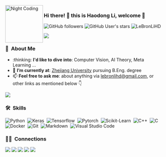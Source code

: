 <img alt="Night Coding" src="https://github.com/rodosingh/rodosingh/blob/main/giphy.webp" width="120" align="left"/>

### Hi there! 👀 this is Haodong Li, welcome 👋

![GitHub followers](https://img.shields.io/github/followers/LeBronLiHD?style=social) ![GitHub User's stars](https://img.shields.io/github/stars/LeBronLiHD?style=social) <img src="https://komarev.com/ghpvc/?username=LeBronLiHD" alt="LeBronLiHD" />

<a href="https://www.youtube.com/watch?v=dQw4w9WgXcQ"><img src="https://user-images.githubusercontent.com/73097560/115834477-dbab4500-a447-11eb-908a-139a6edaec5c.gif"></a>

### 🤵 &nbsp;About Me

<div align=left>
  <ul>
    <li>:thinking: <b>I'd like to dive into</b>: Computer Vision, AI Theory, Meta Learning ...</li>
    <li>🌱 <b>I’m currently at</b>: <a href="https://www.zju.edu.cn/english/" target="_blank" rel="noopener noreferrer">Zhejiang University</a> pursuing B.Eng. degree</li>
    <li>📫 <b>Feel free to ask me</b>: about anything via <a href="mailto:lebronlihd@gmail.com" target="_blank" rel="noopener noreferrer">lebronlihd@gmail.com</a>, or other links as mentioned below 👇</li>
  </ul>
</div>

<a href="https://www.youtube.com/watch?v=dQw4w9WgXcQ"><img src="https://user-images.githubusercontent.com/73097560/115834477-dbab4500-a447-11eb-908a-139a6edaec5c.gif"></a>

### 🛠 &nbsp;Skills

![Python](https://img.shields.io/badge/-Python-05122A?style=flat&logo=python)&nbsp;
![Keras](https://img.shields.io/badge/-Keras-05122A?style=flat&logo=keras)&nbsp;
![Tensorflow](https://img.shields.io/badge/-Tensorflow-05122A?style=flat&logo=tensorflow)&nbsp;
![Pytorch](https://img.shields.io/badge/-Pytorch-05122A?style=flat&logo=PyTorch)&nbsp;
![Scikit-Learn](https://img.shields.io/badge/-Scikit%20Learn-05122A?style=flat&logo=scikitlearn)&nbsp;
![C++](https://img.shields.io/badge/-C++-05122A?style=flat&logo=C%2B%2B&logoColor=00599C)&nbsp;
![C](https://img.shields.io/badge/-C-05122A?style=flat&logo=C&logoColor=A8B9CC)&nbsp;
![Docker](https://img.shields.io/badge/-Docker-05122A?style=flat&logo=Docker)&nbsp;
![Git](https://img.shields.io/badge/-Git-05122A?style=flat&logo=git)&nbsp;
![Markdown](https://img.shields.io/badge/-Markdown-05122A?style=flat&logo=markdown)&nbsp;
![Visual Studio Code](https://img.shields.io/badge/-Visual%20Studio%20Code-05122A?style=flat&logo=visual-studio-code&logoColor=007ACC)&nbsp;
<!-- ![R (Statistics)](https://img.shields.io/badge/-R-05122A?style=flat&logo=R&logoColor=276DC3)&nbsp;\ -->
<!-- ![HTML](https://img.shields.io/badge/-HTML-05122A?style=flat&logo=HTML5)&nbsp; -->
<!-- ![CSS](https://img.shields.io/badge/-CSS-05122A?style=flat&logo=CSS3&logoColor=1572B6)&nbsp; -->
<!-- ![GitHub](https://img.shields.io/badge/-GitHub-05122A?style=flat&logo=github)&nbsp; -->

<!-- ![RStudio](https://img.shields.io/badge/-RStudio-05122A?style=flat&logo=rstudio)&nbsp; -->
<!-- ![JavaScript](https://img.shields.io/badge/-JavaScript-05122A?style=flat&logo=javascript)&nbsp;
![Java](https://img.shields.io/badge/-Java-05122A?style=flat&logo=Java&logoColor=FFA518)&nbsp; -->

<!-- ![React](https://img.shields.io/badge/-React-05122A?style=flat&logo=react)&nbsp;
![Node.js](https://img.shields.io/badge/-Node.js-05122A?style=flat&logo=node.js)&nbsp;
![Django](https://img.shields.io/badge/-Django-05122A?style=flat&logo=django&logoColor=092E20)&nbsp;
![Flask](https://img.shields.io/badge/-Flask-05122A?style=flat&logo=flask)&nbsp;
![Bootstrap](https://img.shields.io/badge/-Bootstrap-05122A?style=flat&logo=bootstrap&logoColor=563D7C)\ -->
<!-- ![Eclipse](https://img.shields.io/badge/-Eclipse-05122A?style=flat&logo=eclipse-ide&logoColor=2C2255)\
![Illustrator](https://img.shields.io/badge/-Illustrator-05122A?style=flat&logo=adobe-illustrator)&nbsp;
![Photoshop](https://img.shields.io/badge/-Photoshop-05122A?style=flat&logo=adobe-photoshop)&nbsp;
![InDesign](https://img.shields.io/badge/-InDesign-05122A?style=flat&logo=adobe-indesign) -->

### 🤝🏻 &nbsp;Connections 

<p align="left">
<a href="https://lebronlihd.github.io"><img src="https://img.shields.io/badge/-lebronlihd.github.io-207f4c?style=flat&logo=Google-Chrome&logoColor=white"/></a>
<a href="https://twitter.com/haodonglizju"><img src="https://img.shields.io/badge/-@haodonglizju-1877F2?style=flat&logo=Twitter&logoColor=white"/></a>
<!-- <a href="https://linkedin.com/in/haodong-li-72aa22216"><img src="https://img.shields.io/badge/-haodong.li-0077B5?style=flat&logo=Linkedin&logoColor=white"/></a> -->
<a href="lebronlihd@gmail.com"><img src="https://img.shields.io/badge/-lebronlihd@gmail.com-D14836?style=flat&logo=Gmail&logoColor=white"/></a>
<!-- <a href="lhd01574727@alibaba-inc.com"><img src="https://img.shields.io/badge/-lhd01574727@alibaba.inc.com-D14836?style=flat&logo=Gmail&logoColor=white"/></a> -->
<a href="https://instagram.com/haodonglizju"><img src="https://img.shields.io/badge/-@haodonglizju-de9a07?style=flat&logo=Instagram&logoColor=white"/></a>
<a href="https://youtube.com/@haodonglizju"><img src="https://img.shields.io/badge/-@haodonglizju-E4405F?style=flat&logo=YouTube&logoColor=white"/></a>
<!-- <a href="https://facebook.com/RodoAditya"><img src="https://img.shields.io/badge/-@RodoAditya-1877F2?style=flat&logo=Facebook&logoColor=white"/></a> -->
<!-- <a href="https://www.pinterest.ca/AVS1508"><img src="https://img.shields.io/badge/-@AVS1508-BD081C?style=flat&logo=Pinterest&logoColor=white"/></a>
<a href="https://www.behance.net/AVS1508"><img src="https://img.shields.io/badge/-@AVS1508-1769FF?style=flat&logo=Behance&logoColor=white"/></a> -->
</p>

<!-- <a href="https://www.youtube.com/watch?v=dQw4w9WgXcQ"><img src="https://user-images.githubusercontent.com/73097560/115834477-dbab4500-a447-11eb-908a-139a6edaec5c.gif"></a> -->
<!-- <img src="https://github-readme-streak-stats.herokuapp.com/?user=LeBronLiHD&theme=tokyonight" alt="mystreak"/> -->


<!-- <img alt="Night Coding" src="https://raw.githubusercontent.com/AVS1508/AVS1508/master/assets/Night-Coding.gif" width="240" align="right"/> -->
